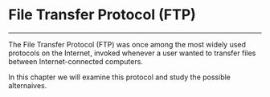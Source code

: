 # File Transfer Protocol (FTP)
---

The File Transfer Protocol (FTP) was once among the most widely used protocols on the Internet,
invoked whenever a user wanted to transfer files between Internet-connected computers.

In this chapter we will examine this protocol and study the possible alternaives.
